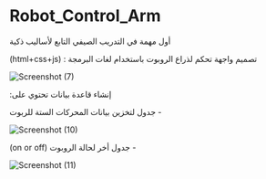 # Robot_Control_Arm

أول مهمة في التدريب الصيفي التابع لأساليب ذكية

(html+css+js) : تصميم واجهة تحكم لذراع الروبوت باستخدام لغات البرمجة 

![Screenshot (7)](https://user-images.githubusercontent.com/79867485/125152782-c2b55480-e157-11eb-871f-d995ec4b99ea.png)

:إنشاء قاعدة بيانات تحتوي على 

جدول لتخزين بيانات المحركات الستة للربوت - 

![Screenshot (10)](https://user-images.githubusercontent.com/79867485/125152931-f17ffa80-e158-11eb-8292-28ba483856a4.png)

(on or off) جدول أخر لحالة الروبوت - 

![Screenshot (11)](https://user-images.githubusercontent.com/79867485/125152963-2be99780-e159-11eb-9582-0008cd307be2.png)

